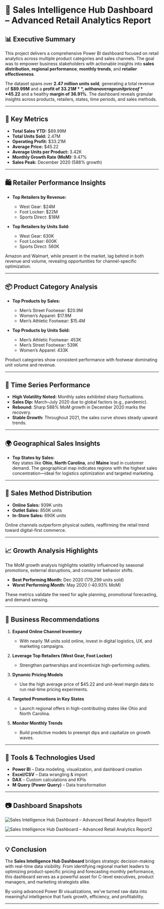 # 🧠 Sales Intelligence Hub Dashboard – Advanced Retail Analytics Report

## 📊 Executive Summary

This project delivers a comprehensive Power BI dashboard focused on retail analytics across multiple product categories and sales channels. The goal was to empower business stakeholders with actionable insights into **sales distribution**, **regional performance**, **monthly trends**, and **retailer effectiveness**.

The dataset spans over **2.47 million units sold**, generating a total revenue of **$89.99M** and a **profit of $33.21M**, with an average unit price of **$45.22** and a healthy **margin of 36.91%**. The dashboard reveals granular insights across products, retailers, states, time periods, and sales methods.

---

## 🚀 Key Metrics

- **Total Sales YTD:** $89.99M  
- **Total Units Sold:** 2.47M  
- **Operating Profit:** $33.21M  
- **Average Price:** $45.22  
- **Average Units per Product:** 3.42K  
- **Monthly Growth Rate (MoM):** 9.47%  
- **Sales Peak:** December 2020 (588% growth)

---

## 🛍️ Retailer Performance Insights

- **Top Retailers by Revenue:**
  - West Gear: $24M
  - Foot Locker: $22M
  - Sports Direct: $18M

- **Top Retailers by Units Sold:**
  - West Gear: 630K
  - Foot Locker: 600K
  - Sports Direct: 560K

Amazon and Walmart, while present in the market, lag behind in both revenue and volume, revealing opportunities for channel-specific optimization.

---

## 📦 Product Category Analysis

- **Top Products by Sales:**
  - Men’s Street Footwear: $20.9M
  - Women’s Apparel: $17.9M
  - Men’s Athletic Footwear: $15.4M

- **Top Products by Units Sold:**
  - Men’s Athletic Footwear: 453K
  - Men’s Street Footwear: 539K
  - Women’s Apparel: 433K

Product categories show consistent performance with footwear dominating unit volume and revenue.

---

## 📅 Time Series Performance

- **High Volatility Noted:** Monthly sales exhibited sharp fluctuations.
- **Sales Dip:** March–July 2020 due to global factors (e.g., pandemic).
- **Rebound:** Sharp 588% MoM growth in December 2020 marks the recovery.
- **Stable Growth:** Throughout 2021, the sales curve shows steady upward trends.

---

## 🌍 Geographical Sales Insights

- **Top States by Sales:**  
  Key states like **Ohio**, **North Carolina**, and **Maine** lead in customer demand. The geographical map indicates regions with the highest sales concentration—ideal for logistics optimization and targeted marketing.

---

## 🛒 Sales Method Distribution

- **Online Sales:** 939K units  
- **Outlet Sales:** 850K units  
- **In-Store Sales:** 690K units  

Online channels outperform physical outlets, reaffirming the retail trend toward digital-first commerce.

---

## 📈 Growth Analysis Highlights

The MoM growth analysis highlights volatility influenced by seasonal promotions, external disruptions, and consumer behavior shifts.  
- **Best Performing Month:** Dec 2020 (179,299 units sold)
- **Worst Performing Month:** May 2020 (-40.93% MoM)

These metrics validate the need for agile planning, promotional forecasting, and demand sensing.

---

## 🧠 Business Recommendations

1. **Expand Online Channel Inventory**
   - With nearly 1M units sold online, invest in digital logistics, UX, and marketing campaigns.

2. **Leverage Top Retailers (West Gear, Foot Locker)**
   - Strengthen partnerships and incentivize high-performing outlets.

3. **Dynamic Pricing Models**
   - Use the high average price of $45.22 and unit-level margin data to run real-time pricing experiments.

4. **Targeted Promotions in Key States**
   - Launch regional offers in high-contributing states like Ohio and North Carolina.

5. **Monitor Monthly Trends**
   - Build predictive models to preempt dips and capitalize on growth waves.

---

## 📌 Tools & Technologies Used

- **Power BI** – Data modeling, visualization, and dashboard creation
- **Excel/CSV** – Data wrangling & import
- **DAX** – Custom calculations and KPIs
- **M Query (Power Query)** – Data transformation

---

## 📷 Dashboard Snapshots

![Sales Intelligence Hub Dashboard – Advanced Retail Analytics Report1](https://github.com/user-attachments/assets/9a4ba992-9e7d-4c1e-adf9-608b0c0ba78e)

![Sales Intelligence Hub Dashboard – Advanced Retail Analytics Report2](https://github.com/user-attachments/assets/af909191-0ecc-468a-8dc3-b5953769e955)

---

## 💡 Conclusion

The **Sales Intelligence Hub Dashboard** bridges strategic decision-making with real-time data visibility. From identifying regional market leaders to optimizing product-specific pricing and forecasting monthly performance, this dashboard serves as a powerful asset for C-level executives, product managers, and marketing strategists alike.

By using advanced Power BI visualizations, we’ve turned raw data into meaningful intelligence that fuels growth, efficiency, and profitability.

---


